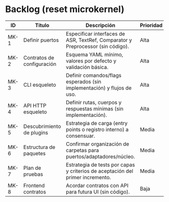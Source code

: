 # Backlog (reset microkernel)

| ID | Título | Descripción | Prioridad |
|----|--------|-------------|-----------|
| MK-1 | Definir puertos | Especificar interfaces de ASR, TextRef, Comparator y Preprocessor (sin código). | Alta |
| MK-2 | Contratos de configuración | Esquema YAML mínimo, valores por defecto y validación básica. | Alta |
| MK-3 | CLI esqueleto | Definir comandos/flags esperados (sin implementación) y flujos de uso. | Alta |
| MK-4 | API HTTP esqueleto | Definir rutas, cuerpos y respuestas mínimas (sin implementación). | Alta |
| MK-5 | Descubrimiento de plugins | Estrategia de carga (entry points o registro interno) a consensuar. | Media |
| MK-6 | Estructura de paquetes | Confirmar organización de carpetas para puertos/adaptadores/núcleo. | Media |
| MK-7 | Plan de pruebas | Estrategia de tests por capas y criterios de aceptación del primer incremento. | Media |
| MK-8 | Frontend contratos | Acordar contratos con API para futura UI (sin código). | Baja |
